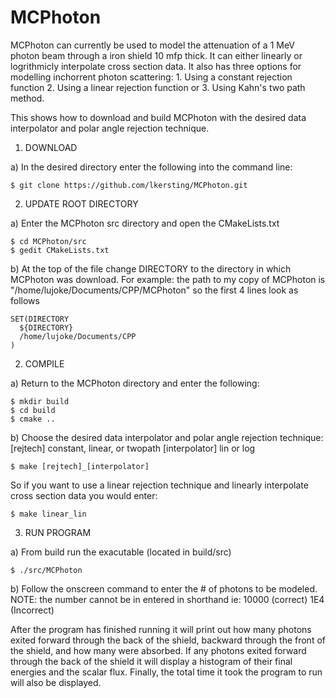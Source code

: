MCPhoton
=============

MCPhoton can currently be used to model the attenuation of a 1 MeV photon beam 
through a iron shield 10 mfp thick. It can either linearly or logrithmicly 
interpolate cross section data. It also has three options for modelling 
inchorrent photon scattering: 1. Using a constant rejection function 2. Using a 
linear rejection function or 3. Using Kahn's two path method. 
 
This shows how to download and build MCPhoton with the desired data interpolator
and polar angle rejection technique. 

1) DOWNLOAD

a) In the desired directory enter the following into the command line:

```
$ git clone https://github.com/lkersting/MCPhoton.git
```

2) UPDATE ROOT DIRECTORY

a) Enter the MCPhoton src directory and open the CMakeLists.txt

```
$ cd MCPhoton/src
$ gedit CMakeLists.txt
```

b) At the top of the file change DIRECTORY to the directory in which 
MCPhoton was download. For example: the path to my copy of MCPhoton is 
"/home/lujoke/Documents/CPP/MCPhoton" so the first 4 lines look as follows

```
SET(DIRECTORY
  ${DIRECTORY}
  /home/lujoke/Documents/CPP
) 
```

2) COMPILE

a) Return to the MCPhoton directory and enter the following:

```
$ mkdir build
$ cd build
$ cmake ..
```

b) Choose the desired data interpolator and polar angle rejection technique:
[rejtech] constant, linear, or twopath
[interpolator] lin or log

```
$ make [rejtech]_[interpolator]
```

So if you want to use a linear rejection technique and linearly interpolate 
cross section data you would enter:

```
$ make linear_lin
```

3) RUN PROGRAM

a) From build run the exacutable (located in build/src)

```
$ ./src/MCPhoton
```

b) Follow the onscreen command to enter the # of photons to be modeled.
NOTE: the number cannot be in entered in shorthand 
ie: 10000 (correct) 
    1E4   (Incorrect)

After the program has finished running it will print out how many photons exited
forward through the back of the shield, backward through the front of the 
shield, and how many were absorbed.
If any photons exited forward through the back of the shield it will display a 
histogram of their final energies and the scalar flux.
Finally, the total time it took the program to run will also be displayed.
